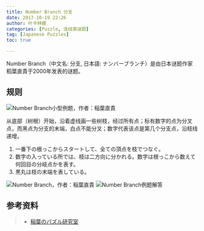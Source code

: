 ```yaml
---
title: Number Branch 分支
date: 2017-10-19 22:26
author: 叶卡林娜
categories: [Puzzle, 连线类谜题]
tag: [Japanese Puzzles]
toc: true

---
```


Number Branch（中文名: 分支, 日本語: ナンバーブランチ）是由日本谜题作家稻葉直貴于2000年发表的谜题。

## 规则

![Number Branch小型例题，作者：稲葉直貴](/images/numberbranch.png)

从底部（树根）开始，沿着虚线画一些树枝，经过所有点；标有数字的点为分叉点，而黑点为分支的末端，白点不能分叉；数字代表该点是第几个分支点，沿枝线递增。

1. 一番下の根っこからスタートして、全ての頂点を枝でつなぐ。
2. 数字の入っている所では、枝は二方向に分かれる。数字は根っこから数えて何回目の分岐点かを表す。
3. 黒丸は枝の末端を表している。

![Number Branch，作者：稲葉直貴](/images/numberbranch_e.png)
![Number Branch例题解答](/images/numberbranch_a.png)

## 参考资料

> - [稲葉のパズル研究室](http://inabapuzzle.com/honkaku/branch.html)